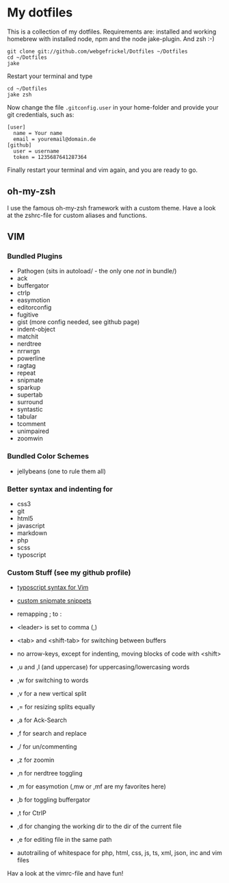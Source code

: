 # My dotfiles

This is a collection of my dotfiles. Requirements are:
installed and working homebrew with installed node, npm
and the node jake-plugin. And zsh :-)

```
git clone git://github.com/webgefrickel/Dotfiles ~/Dotfiles
cd ~/Dotfiles
jake
```

Restart your terminal and type

```
cd ~/Dotfiles
jake zsh
```

Now change the file `.gitconfig.user` in your home-folder and 
provide your git credentials, such as:

```
[user]
  name = Your name
  email = youremail@domain.de
[github]
  user = username
  token = 1235687641287364
```

Finally restart your terminal and vim again, and you are ready to go.

## oh-my-zsh

I use the famous oh-my-zsh framework with a custom theme.
Have a look at the zshrc-file for custom aliases and functions.

## VIM

### Bundled Plugins

- Pathogen (sits in autoload/ - the only one _not_ in bundle/)
- ack
- buffergator
- ctrlp
- easymotion
- editorconfig
- fugitive
- gist (more config needed, see github page)
- indent-object
- matchit
- nerdtree
- nrrwrgn
- powerline
- ragtag
- repeat
- snipmate
- sparkup
- supertab
- surround
- syntastic
- tabular
- tcomment
- unimpaired
- zoomwin

### Bundled Color Schemes

- jellybeans (one to rule them all)

### Better syntax and indenting for

- css3
- git
- html5
- javascript
- markdown
- php
- scss
- typoscript

### Custom Stuff (see my github profile)

- [typoscript syntax for Vim](https://github.com/webgefrickel/typoscript-vim)
- [custom snipmate snippets](https://github.com/webgefrickel/snipmate-snippets)

- remapping ; to :
- \<leader\> is set to comma (,)
- \<tab\> and \<shift-tab\> for switching between buffers
- no arrow-keys, except for indenting, moving blocks of code with \<shift\>
- ,u and ,l (and uppercase) for uppercasing/lowercasing words
- ,w for switching to words
- ,v for a new vertical split
- ,= for resizing splits equally
- ,a for Ack-Search
- ,f for search and replace
- ,/ for un/commenting
- ,z for zoomin
- ,n for nerdtree toggling
- ,m for easymotion (,mw or ,mf are my favorites here)
- ,b for toggling buffergator
- ,t for CtrlP 
- ,d for changing the working dir to the dir of the current file
- ,e for editing file in the same path
- autotrailing of whitespace for php, html, css, js, ts, xml, json, inc and vim files

Hav a look at the vimrc-file and have fun!
